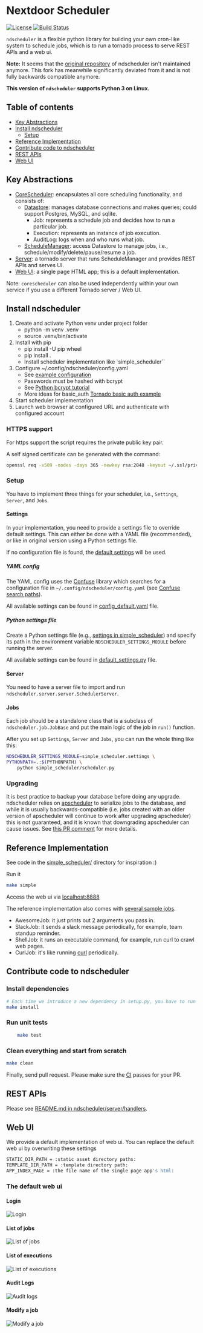 # Nextdoor Scheduler

[![License](https://img.shields.io/badge/License-BSD%202--Clause-orange.svg)](LICENSE.txt)
[![Build Status](https://api.travis-ci.org/palto42/ndscheduler.svg)](https://travis-ci.org/palto42/ndscheduler)

``ndscheduler`` is a flexible python library for building your own cron-like system to schedule jobs, which is to run a tornado process to serve REST APIs and a web ui.

**Note:** It seems that the [original repository](https://github.com/Nextdoor/ndscheduler) of ndscheduler isn't maintained anymore. This fork has meanwhile significantly deviated from it and is not fully backwards compatible anymore.

**This version of ``ndscheduler`` supports Python 3 on Linux.**

## Table of contents
  
* [Key Abstractions](#key-abstractions)
* [Install ndscheduler](#install-ndscheduler)
  * [Setup](#setup)
* [Reference Implementation](#reference-implementation)
* [Contribute code to ndscheduler](#contribute-code-to-ndscheduler)
* [REST APIs](#rest-apis)
* [Web UI](#web-ui)

## Key Abstractions

* [CoreScheduler](https://github.com/Nextdoor/ndscheduler/tree/master/ndscheduler/corescheduler): encapsulates all core scheduling functionality, and consists of:
  * [Datastore](https://github.com/Nextdoor/ndscheduler/tree/master/ndscheduler/corescheduler/datastore): manages database connections and makes queries; could support Postgres, MySQL, and sqlite.
    * Job: represents a schedule job and decides how to run a particular job.
    * Execution: represents an instance of job execution.
    * AuditLog: logs when and who runs what job.
  * [ScheduleManager](https://github.com/Nextdoor/ndscheduler/blob/master/ndscheduler/corescheduler/scheduler_manager.py): access Datastore to manage jobs, i.e., schedule/modify/delete/pause/resume a job.
* [Server](https://github.com/Nextdoor/ndscheduler/tree/master/ndscheduler/server): a tornado server that runs ScheduleManager and provides REST APIs and serves UI.
* [Web UI](https://github.com/Nextdoor/ndscheduler/tree/master/ndscheduler/static): a single page HTML app; this is a default implementation.

Note: ``corescheduler`` can also be used independently within your own service if you use a different Tornado server / Web UI.

## Install ndscheduler

1. Create and activate Python venv under project folder
    * python -m venv .venv
    * source .venv/bin/activate
2. Install with pip
    * pip install -U pip wheel
    * pip install .
    * Install scheduler implementation like `simple_scheduler``
3. Configure ~/.config/ndscheduler/config.yaml
    * See [example configuration](config_example.yaml)
    * Passwords must be hashed with bcrypt
    * See [Python bcrypt tutorial](http://zetcode.com/python/bcrypt/)
    * More ideas for basic_auth [Tornado basic auth example](https://gist.github.com/notsobad/5771635)
4. Start scheduler implementation
5. Launch web browser at configured URL and authenticate with configured account

### HTTPS support

For https support the script requires the private public key pair.

A self signed certificate can be generated with the command:

```sh
openssl req -x509 -nodes -days 365 -newkey rsa:2048 -keyout ~/.ssl/private/script-selfsigned.key -out ~/.sslssl/certs/script-selfsigned.crt
```

### Setup

You have to implement three things for your scheduler, i.e., ``Settings``, ``Server``, and ``Jobs``.

#### Settings

In your implementation, you need to provide a settings file to override default settings.
This can either be done with a YAML file (recommended), or like in original version using a Python settings file.

If no configuration file is found, the [default settings](ndscheduler/config_default.yaml) will be used.

##### YAML config

The YAML config uses the [Confuse](https://confuse.readthedocs.io/en/latest/usage.html) library which searches for a configuration file in `~/.config/ndscheduler/config.yaml` (see [Confuse search paths](https://confuse.readthedocs.io/en/latest/usage.html#search-paths)).

All available settings can be found in [config_default.yaml](ndscheduler/config_default.yaml) file.

##### Python settings file

Create a Python settings file (e.g., [settings in simple_scheduler](simple_scheduler/settings.py))
and specify its path in the environment variable ``NDSCHEDULER_SETTINGS_MODULE`` before running the server.

All available settings can be found in [default_settings.py](ndscheduler/default_settings.py) file.

#### Server

You need to have a server file to import and run ``ndscheduler.server.server.SchedulerServer``.

#### Jobs

Each job should be a standalone class that is a subclass of ``ndscheduler.job.JobBase`` and put the main logic of the job in ``run()`` function.

After you set up ``Settings``, ``Server`` and ``Jobs``, you can run the whole thing like this:

```sh
NDSCHEDULER_SETTINGS_MODULE=simple_scheduler.settings \
PYTHONPATH=.:$(PYTHONPATH) \
    python simple_scheduler/scheduler.py
```

### Upgrading

It is best practice to backup your database before doing any upgrade. ndscheduler relies on [apscheduler](https://apscheduler.readthedocs.io/en/latest/) to serialize jobs to the database, and while it is usually backwards-compatible (i.e. jobs created with an older version of apscheduler will continue to work after upgrading apscheduler) this is not guaranteed, and it is known that downgrading apscheduler can cause issues. See [this PR comment](https://github.com/Nextdoor/ndscheduler/pull/54#issue-262152050) for more details.

## Reference Implementation

See code in the [simple_scheduler/](https://github.com/Nextdoor/ndscheduler/tree/master/simple_scheduler) directory for inspiration :)

Run it

```sh
make simple
```

Access the web ui via [localhost:8888](http://localhost:8888)

The reference implementation also comes with [several sample jobs](https://github.com/Nextdoor/ndscheduler/tree/master/simple_scheduler/jobs).

* AwesomeJob: it just prints out 2 arguments you pass in.
* SlackJob: it sends a slack message periodically, for example, team standup reminder.
* ShellJob: it runs an executable command, for example, run curl to crawl web pages.
* CurlJob: it's like running [curl](http://curl.haxx.se/) periodically.

## Contribute code to ndscheduler

### Install dependencies

```sh
# Each time we introduce a new dependency in setup.py, you have to run this
make install
```

### Run unit tests

```sh
    make test
```

### Clean everything and start from scratch

```sh
make clean
```

Finally, send pull request. Please make sure the [CI](https://travis-ci.org/palto42/ndscheduler) passes for your PR.

## REST APIs

Please see [README.md in ndscheduler/server/handlers](https://github.com/Nextdoor/ndscheduler/blob/master/ndscheduler/server/handlers/README.md).

## Web UI

We provide a default implementation of web ui. You can replace the default web ui by overwriting these settings

```sh
STATIC_DIR_PATH = :static asset directory paths:
TEMPLATE_DIR_PATH = :template directory path:
APP_INDEX_PAGE = :the file name of the single page app's html:
```

### The default web ui

#### Login

![Login](doc/login.png)

#### List of jobs

![List of jobs](doc/list_of_jobs.png)

#### List of executions

![List of executions](doc/list_of_executions.png)

#### Audit Logs

![Audit logs](doc/audit_log.png)

#### Modify a job

![Modify a job](doc/modify_job.png)
